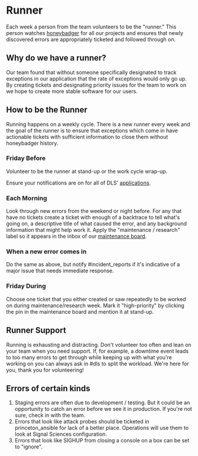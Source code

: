 # Runner

Each week a person from the team volunteers to be the "runner." This person
watches [honeybadger](https://app.honeybadger.io/projects) for all our projects
and ensures that newly discovered errors are appropriately ticketed and followed
through on.

## Why do we have a runner?

Our team found that without someone specifically designated to track exceptions
in our application that the rate of exceptions would only go up. By creating
tickets and designating priority issues for the team to work on we hope to
create more stable software for our users.

## How to be the Runner

Running happens on a weekly cycle. There is a new runner every week and the goal
of the runner is to ensure that exceptions which come in have actionable
tickets with sufficient information to close them without honeybadger history.

### Friday Before

Volunteer to be the runner at stand-up or the work cycle wrap-up.

Ensure your notifications are on for all of DLS'
[applications](./applications.md).

### Each Morning

Look through new errors from the weekend or night before. For any that have no
tickets create a ticket with enough of a backtrace to tell what's going on, a
descriptive title of what caused the error, and any background information that
might help work it. Apply the "maintenance / research" label so it appears in
the inbox of our [maintenance
board](https://app.zenhub.com/workspaces/dls-maintenance--research-6139264d4f68940016d4b7cf/board?repos=26446857,98223070,49439415,157741631,27400037,251438007,387577615,404487342).

### When a new error comes in

Do the same as above, but notify #incident_reports if it's indicative of a major
issue that needs immediate response.

### Friday During

Choose one ticket that you either created or saw repeatedly to be worked on
during maintenance/research week. Mark it "high-priority" by clicking the pin in
the maintenance board and mention it at stand-up.

## Runner Support

Running is exhausting and distracting. Don't volunteer too often and lean on
your team when you need support. If, for example, a downtime event leads to too
many errors to get through while keeping up with what you're working on you can
always ask in #dls to split the workload. We're here for you, thank you for
volunteering!

## Errors of certain kinds

1. Staging errors are often due to development / testing. But it could be an
   opportunity to catch an error before we see it in production. If you're not
   sure, check in with the team.
2. Errors that look like attack probes should be ticketed in princeton_ansible
   for lack of a better place. Operations will use them to look at Signal
   Sciences configuration.
3. Errors that look like SIGHUP from closing a console on a box can be set to
   "ignore".

